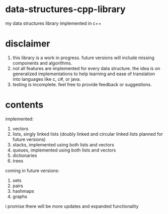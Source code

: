 # data-structures-cpp-library
my data structures library implemented in c++

# disclaimer
1. this library is a work in progress. future versions will include missing components and algorithms.
2. not all features are implemented for every data structure. the idea is on generalized implementations to help learning and ease of translation into languages like c, c#, or java.
3. testing is incomplete. feel free to provide feedback or suggestions.

# contents
implemented:
1. vectors
2. lists, singly linked lists (doubly linked and circular linked lists planned for future versions)
3. stacks, implemented using both lists and vectors
4. queues, implemented using both lists and vectors
5. dictionaries
6. trees

coming in future versions:
1. sets
2. pairs
3. hashmaps
4. graphs

i promise there will be more updates and expanded functionality
